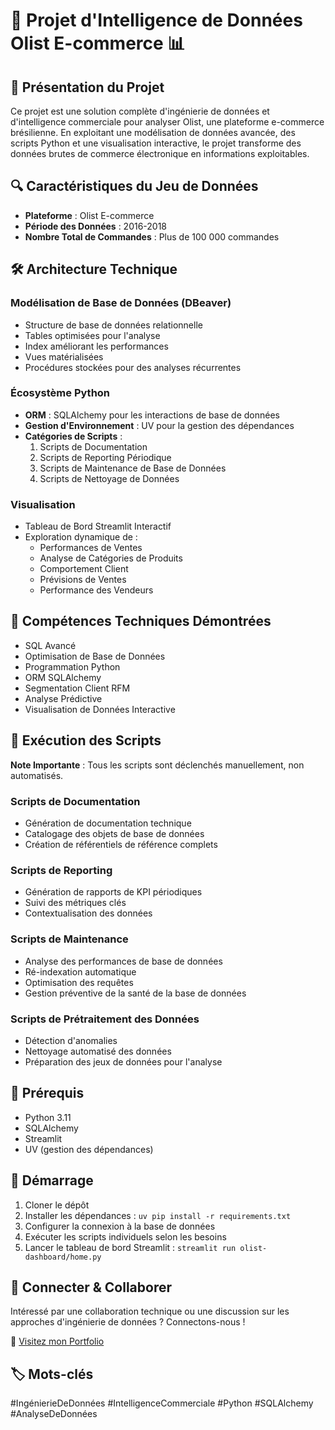 # 🚀 Projet d'Intelligence de Données Olist E-commerce 📊

## 📝 Présentation du Projet

Ce projet est une solution complète d'ingénierie de données et d'intelligence commerciale pour analyser Olist, une plateforme e-commerce brésilienne. En exploitant une modélisation de données avancée, des scripts Python et une visualisation interactive, le projet transforme des données brutes de commerce électronique en informations exploitables.

## 🔍 Caractéristiques du Jeu de Données
- **Plateforme** : Olist E-commerce
- **Période des Données** : 2016-2018
- **Nombre Total de Commandes** : Plus de 100 000 commandes

## 🛠 Architecture Technique

### Modélisation de Base de Données (DBeaver)
- Structure de base de données relationnelle
- Tables optimisées pour l'analyse
- Index améliorant les performances
- Vues matérialisées
- Procédures stockées pour des analyses récurrentes

### Écosystème Python
- **ORM** : SQLAlchemy pour les interactions de base de données
- **Gestion d'Environnement** : UV pour la gestion des dépendances
- **Catégories de Scripts** :
  1. Scripts de Documentation
  2. Scripts de Reporting Périodique
  3. Scripts de Maintenance de Base de Données
  4. Scripts de Nettoyage de Données

### Visualisation
- Tableau de Bord Streamlit Interactif
- Exploration dynamique de :
  - Performances de Ventes
  - Analyse de Catégories de Produits
  - Comportement Client
  - Prévisions de Ventes
  - Performance des Vendeurs

## 🧰 Compétences Techniques Démontrées
- SQL Avancé
- Optimisation de Base de Données
- Programmation Python
- ORM SQLAlchemy
- Segmentation Client RFM
- Analyse Prédictive
- Visualisation de Données Interactive

## 🚦 Exécution des Scripts
**Note Importante** : Tous les scripts sont déclenchés manuellement, non automatisés.

### Scripts de Documentation
- Génération de documentation technique
- Catalogage des objets de base de données
- Création de référentiels de référence complets

### Scripts de Reporting
- Génération de rapports de KPI périodiques
- Suivi des métriques clés
- Contextualisation des données

### Scripts de Maintenance
- Analyse des performances de base de données
- Ré-indexation automatique
- Optimisation des requêtes
- Gestion préventive de la santé de la base de données

### Scripts de Prétraitement des Données
- Détection d'anomalies
- Nettoyage automatisé des données
- Préparation des jeux de données pour l'analyse

## 🔗 Prérequis
- Python 3.11
- SQLAlchemy
- Streamlit
- UV (gestion des dépendances)

## 🚀 Démarrage
1. Cloner le dépôt
2. Installer les dépendances : `uv pip install -r requirements.txt`
3. Configurer la connexion à la base de données
4. Exécuter les scripts individuels selon les besoins
5. Lancer le tableau de bord Streamlit : `streamlit run olist-dashboard/home.py`

## 💬 Connecter & Collaborer
Intéressé par une collaboration technique ou une discussion sur les approches d'ingénierie de données ? Connectons-nous !

🔗 [Visitez mon Portfolio](https://francoisvercellotti.github.io/mon-portfolio/)

## 🏷️ Mots-clés
#IngénierieDeDonnées #IntelligenceCommerciale #Python #SQLAlchemy #AnalyseDeDonnées